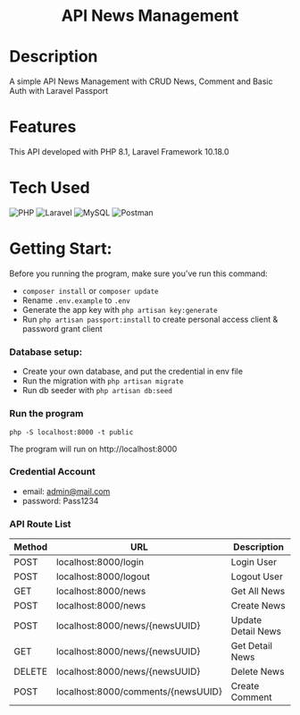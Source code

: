 <div align="center">
      <h1><br/>API News Management</h1>
     </div>


# Description
A simple API News Management with CRUD News, Comment and Basic Auth with Laravel Passport

# Features
This API developed with PHP 8.1, Laravel Framework 10.18.0
 
# Tech Used
 ![PHP](https://img.shields.io/badge/php-%23777BB4.svg?style=for-the-badge&logo=php&logoColor=white) ![Laravel](https://img.shields.io/badge/laravel-%23FF2D20.svg?style=for-the-badge&logo=laravel&logoColor=white) ![MySQL](https://img.shields.io/badge/mysql-%2300f.svg?style=for-the-badge&logo=mysql&logoColor=white) ![Postman](https://img.shields.io/badge/Postman-FF6C37?style=for-the-badge&logo=postman&logoColor=white)
      
# Getting Start:
Before you running the program, make sure you've run this command:
- `composer install` or `composer update`
-  Rename `.env.example` to `.env`
-  Generate the app key with `php artisan key:generate`
-  Run `php artisan passport:install` to create personal access client & password grant client

### Database setup:
- Create your own database, and put the credential in env file
- Run the migration with `php artisan migrate`
- Run db seeder with `php artisan db:seed`

### Run the program
`php -S localhost:8000 -t public`

The program will run on http://localhost:8000

### Credential Account
- email: admin@mail.com
- password: Pass1234

### API Route List
| Method | URL | Description |
| ----------- | ----------- | ----------- | 
| POST | localhost:8000/login  | Login User |
| POST | localhost:8000/logout  | Logout User |
| GET | localhost:8000/news  | Get All News |
| POST | localhost:8000/news  | Create News |
| POST | localhost:8000/news/{newsUUID}  | Update Detail News |
| GET | localhost:8000/news/{newsUUID}  | Get Detail News |
| DELETE | localhost:8000/news/{newsUUID}  | Delete News |
| POST | localhost:8000/comments/{newsUUID}  | Create Comment |
 
      
<!-- </> with 💛 by readMD (https://readmd.itsvg.in) -->
